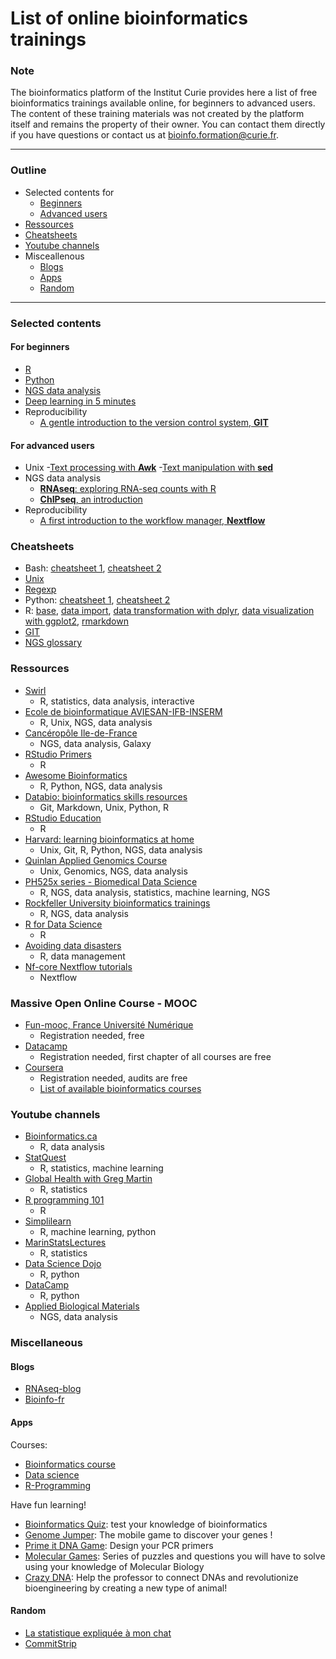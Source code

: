 List of online bioinformatics trainings
========================


### Note 

The bioinformatics platform of the Institut Curie provides here a list of free bioinformatics trainings available online, for beginners to advanced users. The content of these training materials was not created by the platform itself and remains the property of their owner. You can contact them directly if you have questions or contact us at bioinfo.formation@curie.fr.

---

### Outline
- Selected contents for 
	- [Beginners](#for-beginners)  
	- [Advanced users](#for-advanced-users)  
- [Ressources](#ressources)  
- [Cheatsheets](#cheatsheets)  
- [Youtube channels](#youtube-channels)  
- Misceallenous
	- [Blogs](#blogs)  
	- [Apps](#apps)  
	- [Random](#random)  


---

<!-- ### Institut Curie  -->



### Selected contents

#### For beginners
- [R](https://data-flair.training/blogs/rstudio-tutorial/)
- [Python](https://www.youtube.com/watch?v=rfscVS0vtbw&t=2446s)
- [NGS data analysis](https://www.youtube.com/watch?v=l4BAfRekohk&list=PLTt9kKfqE_0Gem8hIcJEn7YcesuuKdt_n&index=5&t=9s)
- [Deep learning in 5 minutes](https://www.youtube.com/watch?v=6M5VXKLf4D4)
- Reproducibility
	- [A gentle introduction to the version control system, **GIT**](https://www.growingwiththeweb.com/2014/02/a-gentle-introduction-to-git.html)

#### For advanced users
- Unix
	-[Text processing with **Awk**](https://likegeeks.com/awk-command/)
	-[Text manipulation with **sed**](https://likegeeks.com/sed-linux/)
- NGS data analysis
	- [**RNAseq**: exploring RNA-seq counts with R](http://jvanheld.github.io/stats_avec_RStudio_EBA/practicals/03_exploring_rnaseq_counts/exploring_RNASeq_counts.html#)
	- [**ChIPseq**, an introduction](https://www.youtube.com/watch?v=zwuUveGgmS0)
- Reproducibility
	- [A first introduction to the workflow manager, **Nextflow**](https://docs.google.com/viewer?url=https://raw.githubusercontent.com/stevekm/nextflow-demos/docs/docs/Nextflow_presentation.pdf)


### Cheatsheets
- Bash: [cheatsheet 1](https://devhints.io/bash), [cheatsheet 2](https://coding4medicine.com/cheatsheets/linux.html)
- [Unix](https://bioinformaticsworkbook.org/Appendix/Unix/UnixCheatSheet.html)
- [Regexp](https://devhints.io/regexp)
- Python: [cheatsheet 1](https://devhints.io/python), [cheatsheet 2](http://huttenhower.sph.harvard.edu/moodle/pluginfile.php/1409/mod_folder/content/0/PythonCheatSheet.pdf?forcedownload=1)
- R: [base](http://github.com/rstudio/cheatsheets/raw/master/base-r.pdf), [data import](https://github.com/rstudio/cheatsheets/raw/master/data-import.pdf), [data transformation with dplyr](https://github.com/rstudio/cheatsheets/raw/master/data-transformation.pdf), [data visualization with ggplot2](https://github.com/rstudio/cheatsheets/raw/master/data-visualization-2.1.pdf), [rmarkdown](https://rstudio.com/wp-content/uploads/2015/02/rmarkdown-cheatsheet.pdf)
- [GIT](https://coding4medicine.com/cheatsheets/git.html)
- [NGS glossary](https://pwwang.gitbooks.io/bioinformatics-cheetsheet/)

### Ressources
- [Swirl](https://swirlstats.com/students.html)
	- R, statistics, data analysis, interactive
- [Ecole de bioinformatique AVIESAN-IFB-INSERM](https://www.france-bioinformatique.fr/en/elearning/school/archives_EBA?qt-view__ge_individuelle__block_1=0)
	- R, Unix, NGS, data analysis
- [Cancéropôle Ile-de-France](https://www.canceropole-idf.fr/gt-bioinfo/formation-en-ligne/)
	- NGS, data analysis, Galaxy
- [RStudio Primers](https://rstudio.cloud/learn/primers)
	- R
- [Awesome Bioinformatics](https://github.com/danielecook/Awesome-Bioinformatics)
	- R, Python, NGS, data analysis
- [Databio: bioinformatics skills resources](http://databio.org/skills/)
	- Git, Markdown, Unix, Python, R
- [RStudio Education](https://education.rstudio.com/learn/)
	- R
- [Harvard: learning bioinformatics at home](https://github.com/harvardinformatics/learning-bioinformatics-at-home)
	- Unix, Git, R, Python, NGS, data analysis
- [Quinlan Applied Genomics Course](https://github.com/quinlan-lab/applied-computational-genomics)
	- Unix, Genomics, NGS, data analysis
- [PH525x series - Biomedical Data Science](http://genomicsclass.github.io/book/)
	- R, NGS, data analysis, statistics, machine learning, NGS
- [Rockfeller University bioinformatics trainings](https://rockefelleruniversity.github.io/)
	- R, NGS, data analysis
- [R for Data Science](https://r4ds.had.co.nz/)
	- R
- [Avoiding data disasters](https://datachampcam.github.io/avoid-data-disaster/)
	- R, data management
- [Nf-core Nextflow tutorials](https://nf-co.re/usage/nextflow)
	- Nextflow


### Massive Open Online Course - MOOC
- [Fun-mooc, France Université Numérique](https://www.fun-mooc.fr/)
	- Registration needed, free
- [Datacamp](https://www.datacamp.com/)
	- Registration needed, first chapter of all courses are free
- [Coursera](https://www.coursera.org/)
	- Registration needed, audits are free
	- [List of available bioinformatics courses](https://github.com/asntech/comp-bio-moocs)


### Youtube channels
- [Bioinformatics.ca](https://www.youtube.com/channel/UCKbkfKk65PZyRCzUwXOJung/playlists)
	- R, data analysis
- [StatQuest](https://www.youtube.com/user/joshstarmer/playlists)
	- R, statistics, machine learning
- [Global Health with Greg Martin](https://www.youtube.com/watch?v=ANMuuq502rE&list=PLujS9ooBebKVqwKXDqdqMqkwb1EKl4FM6)
	- R, statistics
- [R programming 101](https://www.youtube.com/channel/UCfJyQ3P2k_SuqfxVdqIEQNw)
	- R
- [Simplilearn](https://www.youtube.com/user/Simplilearn/playlists)
	- R, machine learning, python
- [MarinStatsLectures](https://www.youtube.com/user/marinstatlectures/playlists)
	- R, statistics
- [Data Science Dojo](https://www.youtube.com/user/DataScienceDojo/playlists)
	- R, python
- [DataCamp](https://www.youtube.com/channel/UC79Gv3mYp6zKiSwYemEik9A/playlists)
	- R, python
- [Applied Biological Materials](https://www.youtube.com/playlist?list=PLTt9kKfqE_0Gem8hIcJEn7YcesuuKdt_n)
	- NGS, data analysis


### Miscellaneous

#### Blogs
- [RNAseq-blog](https://www.rna-seqblog.com/)
- [Bioinfo-fr](https://bioinfo-fr.net/)

#### Apps

Courses:
- [Bioinformatics course](https://play.google.com/store/apps/details?id=aplus.bioinformaticscourse&hl=fr)
- [Data science](https://play.google.com/store/apps/details?id=com.aduech.www.datascience&hl=fr)
- [R-Programming](https://play.google.com/store/apps/details?id=com.superdream.rprogramming&hl=fr)

Have fun learning!
- [Bioinformatics Quiz](https://play.google.com/store/apps/details?id=bioinformetics.Quiz.master.quiz&hl=fr): test your knowledge of bioinformatics
- [Genome Jumper](https://genome-jumper.sib.swiss/): The mobile game to discover your genes !
- [Prime it DNA Game](https://play.google.com/store/apps/details?id=com.gla.primeit&hl=fr): Design your PCR primers
- [Molecular Games](https://play.google.com/store/apps/details?id=edu.ub.molgames&hl=fr): Series of puzzles and questions you will have to solve using your knowledge of Molecular Biology
- [Crazy DNA](https://play.google.com/store/apps/details?id=com.funnyblox.crazydna&hl=fr): Help the professor to connect DNAs and revolutionize bioengineering by creating a new type of animal!

#### Random
- [La statistique expliquée à mon chat](https://www.youtube.com/channel/UCWty1tzwZW_ZNSp5GVGteaA/videos)
- [CommitStrip](http://www.commitstrip.com/fr/?)